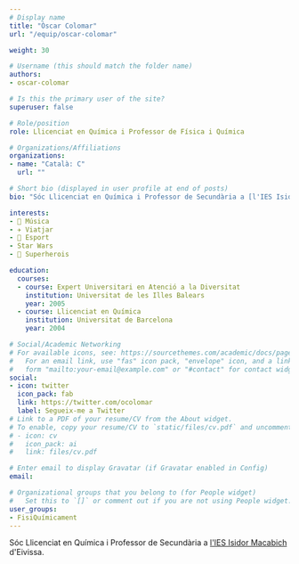 ```yaml
---
# Display name
title: "Òscar Colomar"
url: "/equip/oscar-colomar"

weight: 30

# Username (this should match the folder name)
authors:
- oscar-colomar

# Is this the primary user of the site?
superuser: false

# Role/position
role: Llicenciat en Química i Professor de Física i Química

# Organizations/Affiliations
organizations:
- name: "Català: C"
  url: ""

# Short bio (displayed in user profile at end of posts)
bio: "Sóc Llicenciat en Química i Professor de Secundària a [l'IES Isidor Macabich](http://iesisidormacabich.es/) d'Eivissa."

interests:
- 🎸 Música
- ✈️ Viatjar
- 🏃 Esport
- Star Wars 
- 🦸 Superherois

education:
  courses:
  - course: Expert Universitari en Atenció a la Diversitat
    institution: Universitat de les Illes Balears
    year: 2005
  - course: Llicenciat en Química
    institution: Universitat de Barcelona
    year: 2004

# Social/Academic Networking
# For available icons, see: https://sourcethemes.com/academic/docs/page-builder/#icons
#   For an email link, use "fas" icon pack, "envelope" icon, and a link in the
#   form "mailto:your-email@example.com" or "#contact" for contact widget.
social:
- icon: twitter
  icon_pack: fab
  link: https://twitter.com/ocolomar
  label: Segueix-me a Twitter
# Link to a PDF of your resume/CV from the About widget.
# To enable, copy your resume/CV to `static/files/cv.pdf` and uncomment the lines below.
# - icon: cv
#   icon_pack: ai
#   link: files/cv.pdf

# Enter email to display Gravatar (if Gravatar enabled in Config)
email:

# Organizational groups that you belong to (for People widget)
#   Set this to `[]` or comment out if you are not using People widget.
user_groups:
- FisiQuímicament
---
```


Sóc Llicenciat en Química i Professor de Secundària a [l'IES Isidor Macabich](http://iesisidormacabich.es/) d'Eivissa.